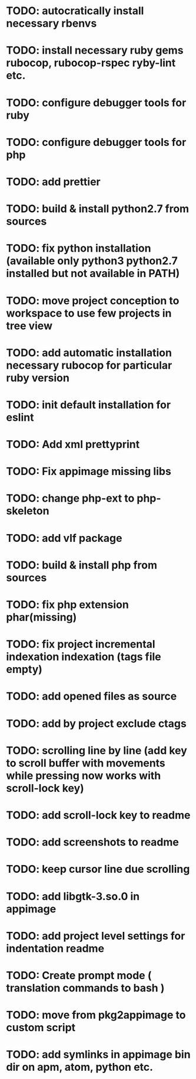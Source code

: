 # TODO: autocratically install necessary rbenvs
# TODO: install necessary ruby gems rubocop, rubocop-rspec ryby-lint etc.
# TODO: configure debugger tools for ruby
# TODO: configure debugger tools for php
# TODO: add prettier
# TODO: build & install python2.7 from sources
# TODO: fix python installation (available only python3 python2.7 installed but not available in PATH)
# TODO: move project conception to workspace to use few projects in tree view
# TODO: add automatic installation necessary rubocop for particular ruby version
# TODO: init default installation for eslint
# TODO: Add xml prettyprint
# TODO: Fix appimage missing libs
# TODO: change php-ext to php-skeleton
# TODO: add vlf package
# TODO: build & install php from sources
# TODO: fix php extension phar(missing)
# TODO: fix project incremental indexation indexation (tags file empty)
# TODO: add opened files as source
# TODO: add by project exclude ctags
# TODO: scrolling line by line (add key to scroll buffer with movements while pressing now works with scroll-lock key)
# TODO: add scroll-lock key to readme
# TODO: add screenshots to readme
# TODO: keep cursor line due scrolling
# TODO: add libgtk-3.so.0 in appimage
# TODO: add project level settings for indentation readme
# TODO: Create prompt mode ( translation commands to bash )
# TODO: move from pkg2appimage to custom script
# TODO: add symlinks in appimage bin dir on apm, atom, python etc.
